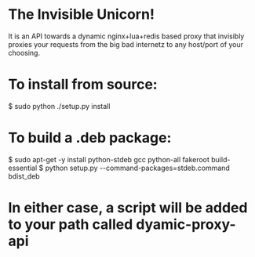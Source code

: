 # The Invisible Unicorn!

It is an API towards a dynamic nginx+lua+redis based proxy that
invisibly proxies your requests from the big bad internetz to
any host/port of your choosing.


# To install from source:

$ sudo python ./setup.py install

# To build a .deb package:

$ sudo apt-get -y install python-stdeb gcc python-all fakeroot build-essential
$ python setup.py --command-packages=stdeb.command bdist_deb

# In either case, a script will be added to your path called dyamic-proxy-api

